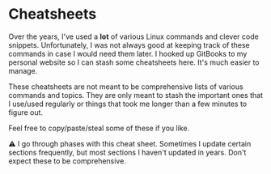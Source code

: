 # Cheatsheets

Over the years, I've used a **lot** of various Linux commands and clever code snippets. Unfortunately, I was not always good at keeping track of these commands in case I would need them later. I hooked up GitBooks to my personal website so I can stash some cheatsheets here. It's much easier to manage.

These cheatsheets are not meant to be comprehensive lists of various commands and topics. They are only meant to stash the important ones that I use/used regularly or things that took me longer than a few minutes to figure out.

Feel free to copy/paste/steal some of these if you like.



:warning: I go through phases with this cheat sheet. Sometimes I update certain sections frequently, but most sections I haven't updated in years. Don't expect these to be comprehensive.



